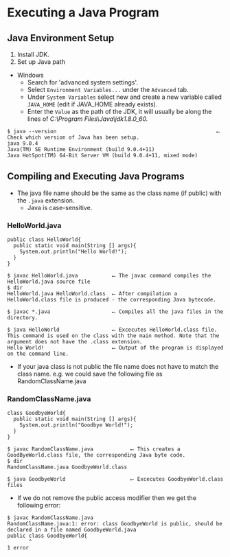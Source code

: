 # Executing a Java Program

## Java Environment Setup

1) Install JDK.
2) Set up Java path
* Windows
  * Search for 'advanced system settings'.
  * Select `Environment Variables...` under the `Advanced` tab.
  * Under `System Variables` select new and create a new variable called `JAVA_HOME` (edit if JAVA_HOME already exists).
  * Enter the `Value` as the path of the JDK, it will usually be along the lines of *C:\Program Files\Java\jdk1.8.0_60.*

~~~
$ java --version                                                    ⭠ Check which version of Java has been setup.
java 9.0.4
Java(TM) SE Runtime Environment (build 9.0.4+11)
Java HotSpot(TM) 64-Bit Server VM (build 9.0.4+11, mixed mode)
~~~

## Compiling and Executing Java Programs

* The java file name should be the same as the class name (if public) with the `.java` extension. 
  * Java is case-sensitive. 
 
### HelloWorld.java
~~~
public class HelloWorld{
  public static void main(String [] args){
    System.out.println("Hello World!");
  }
}
~~~

~~~
$ javac HelloWorld.java           ⭠ The javac command compiles the HelloWorld.java source file
$ dir
HelloWorld.java HelloWorld.class  ⭠ After compilation a HelloWorld.class file is produced - the corresponding Java bytecode.

$ javac *.java                    ⭠ Compiles all the java files in the directory.

$ java HelloWorld                 ⭠ Excecutes HelloWorld.class file. This command is used on the class with the main method. Note that the argument does not have the .class extension.
Hello World!                      ⭠ Output of the program is displayed on the command line.
~~~

* If your java class is not public the file name does not have to match the class name. 
e.g. we could save the following file as RandomClassName.java


### RandomClassName.java
~~~
class GoodbyeWorld{
  public static void main(String [] args){
    System.out.println("Goodbye World!");
  }
}
~~~

~~~
$ javac RandomClassName.java            ⭠ This creates a GoodByeWorld.class file, the corresponding Java byte code.
$ dir
RandomClassName.java GoodbyeWorld.class 

$ java GoodbyeWorld                     ⭠ Excecutes GoodbyeWorld.class files
~~~

* If we do not remove the public access modifier then we get the following error:
~~~
$ javac RandomClassName.java
RandomClassName.java:1: error: class GoodbyeWorld is public, should be declared in a file named GoodbyeWorld.java
public class GoodbyeWorld{
       ^
1 error
~~~ 
